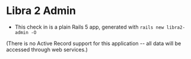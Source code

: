 # Libra 2 Admin

* This check in is a plain Rails 5 app, generated with `rails new libra2-admin -O`

(There is no Active Record support for this application -- all data will be accessed through web services.)